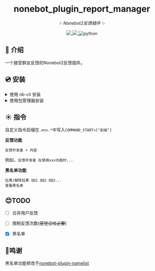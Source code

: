 <div align="center">

# nonebot_plugin_report_manager
_✨ Nonebot2反馈插件 ✨_
</div>

<p align="center">

  <a href="https://github.com/KafCoppelia/nonebot_plugin_roll/blob/beta/LICENSE">
    <img src="https://img.shields.io/badge/license-MIT-informational">
  </a>

  <a href="https://github.com/nonebot/nonebot2">
    <img src="https://img.shields.io/badge/nonebot2-2.0.0b3+-green">
  </a>

<img src="https://img.shields.io/badge/python-3.8+-blue.svg" alt="python">

</p>

## 📖 介绍

一个接受群友反馈的Nonebot2反馈插件。


## 💿 安装

<details>
<summary>使用 nb-cli 安装</summary>

    nb plugin install nonebot-plugin-couplets

</details>

<details>
<summary>使用包管理器安装</summary>

    pip install nonebot-plugin-couplets
</details>


## ☀ ️指令
自定义指令前缀在``.env.*``中写入``COMMAND_START=["前缀"]``

**反馈功能**
```
反馈开发者 + 内容
```
例如，`反馈开发者 在使用xxx功能时...`

**黑名单功能**
```
拉黑/解除拉黑 QQ1 QQ2 QQ3... 
查看黑名单
```


## 😊TODO

- [ ] 合并用户反馈
- [ ] 限制反馈次数(~~感觉没啥必要~~)
- [x] 黑名单


## 🙏鸣谢

黑名单功能修改于[nonebot-plugin-namelist](https://github.com/A-kirami/nonebot-plugin-namelist)